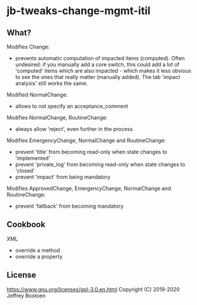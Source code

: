 # jb-tweaks-change-mgmt-itil

## What?

Modifies Change:
- prevents automatic computation of impacted items (computed). Often undesired: if you manually add a core switch, this could add a lot of 'computed' items which are also impacted - which makes it less obvious to see the ones that really matter (manually added). The tab 'impact analysis' still works the same.

Modified NormalChange:
- allows to not specify an acceptance_comment

Modifies NormalChange, RoutineChange:
- always allow 'reject', even further in the process

Modifies EmergencyChange, NormalChange and RoutineChange:
- prevent 'title' from becoming read-only when state changes to 'implemented'
- prevent 'private_log' from becoming read-only when state changes to 'closed'
- prevent 'impact' from being mandatory

Modifies ApprovedChange, EmergencyChange, NormalChange and RoutineChange:
- prevent 'fallback' from becoming mandatory

## Cookbook

XML
- override a method
- override a property

## License
https://www.gnu.org/licenses/gpl-3.0.en.html
Copyright (C) 2019-2020 Jeffrey Bostoen

